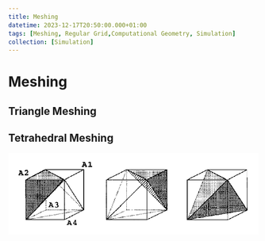 ```yaml
---
title: Meshing
datetime: 2023-12-17T20:50:00.000+01:00
tags: [Meshing, Regular Grid,Computational Geometry, Simulation]
collection: [Simulation]
---
```

# Meshing


## Triangle Meshing

## Tetrahedral Meshing

![Subdivie a cube into 5 tetrahedras](images/Meshing/Cube_to_Tetrahedras.gif)

